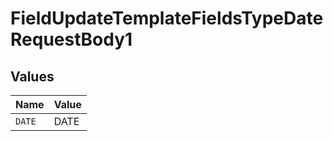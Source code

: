 # FieldUpdateTemplateFieldsTypeDateRequestBody1


## Values

| Name   | Value  |
| ------ | ------ |
| `DATE` | DATE   |